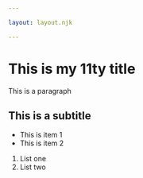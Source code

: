 ```yaml
---

layout: layout.njk

---
```


# This is my 11ty title

This is a paragraph

## This is a subtitle

- This is item 1
- This is item 2

1. List one
2. List two